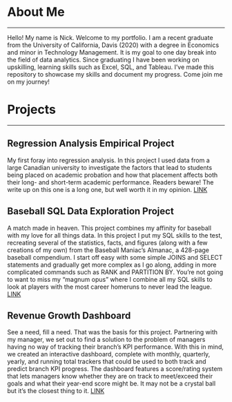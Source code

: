 # About Me
________________________________________
Hello! My name is Nick. Welcome to my portfolio. I am a recent graduate from the University of California, Davis (2020) with a degree in Economics and minor in Technology Management. It is my goal to one day break into the field of data analytics. Since graduating I have been working on upskilling, learning skills such as Excel, SQL, and Tableau. I’ve made this repository to showcase my skills and document my progress. Come join me on my journey! 

# Projects
________________________________________

## Regression Analysis Empirical Project

My first foray into regression analysis. In this project I used data from a large Canadian university to investigate the factors that lead to students being placed on academic probation and how that placement affects both their long- and short-term academic performance. Readers beware! The write up on this one is a long one, but well worth it in my opinion. [LINK](https://github.com/NTessier97/Portfolio-Projects/blob/18ad2d857fa85c123740d0191feecea3984ee7e3/Empirical%20Project%20Final%20Draft.pdf)

## Baseball SQL Data Exploration Project

A match made in heaven. This project combines my affinity for baseball with my love for all things data. In this project I put my SQL skills to the test, recreating several of the statistics, facts, and figures (along with a few creations of my own) from the Baseball Maniac’s Almanac, a 428-page baseball compendium. I start off easy with some simple JOINS and SELECT statements and gradually get more complex as I go along, adding in more complicated commands such as RANK and PARTITION BY. You’re not going to want to miss my “magnum opus” where I combine all my SQL skills to look at players with the most career homeruns to never lead the league. [LINK](https://github.com/NTessier97/Portfolio-Projects/blob/f169a445d5ada2c9306126a4de44f4ebd82bd228/SQL%20Data%20Exploration%20Project%20(Baseball).pdf)

## Revenue Growth Dashboard

See a need, fill a need. That was the basis for this project. Partnering with my manager, we set out to find a solution to the problem of managers having no way of tracking their branch’s KPI performance. With this in mind, we created an interactive dashboard, complete with monthly, quarterly, yearly, and running total trackers that could be used to both track and predict branch KPI progress. The dashboard features a score/rating system that lets managers know whether they are on track to meet/exceed their goals and what their year-end score might be. It may not be a crystal ball but it’s the closest thing to it. [LINK](https://github.com/NTessier97/Portfolio-Projects/blob/2df9329304567730d553bd201f90a98fc7b58a0f/Revenue%20Growth%20Dashboard.png) 
  

